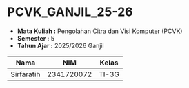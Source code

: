 # PCVK_GANJIL_25-26

- **Mata Kuliah :** Pengolahan Citra dan Visi Komputer (PCVK)  
- **Semester    :** 5  
- **Tahun Ajar  :** 2025/2026 Ganjil  


| Nama         | NIM        | Kelas  |
|--------------|------------|--------|
| Sirfaratih   | 2341720072 | TI-3G  |
